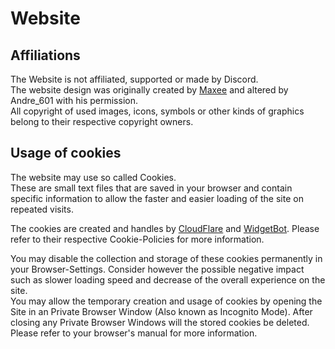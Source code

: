 [Maxee]: https://notmaxee.bitbucket.io/

[CloudFlare]: https://cloudflare.com
[WidgetBot]: https://widgetbot.io

# Website

## Affiliations
The Website is not affiliated, supported or made by Discord.  
The website design was originally created by [Maxee] and altered by Andre_601 with his permission.  
All copyright of used images, icons, symbols or other kinds of graphics belong to their respective copyright owners.

## Usage of cookies
The website may use so called Cookies.  
These are small text files that are saved in your browser and contain specific information to allow the faster and easier loading of the site on repeated visits.

The cookies are created and handles by [CloudFlare] and [WidgetBot]. Please refer to their respective Cookie-Policies for more information.

You may disable the collection and storage of these cookies permanently in your Browser-Settings. Consider however the possible negative impact such as slower loading speed and decrease of the overall experience on the site.  
You may allow the temporary creation and usage of cookies by opening the Site in an Private Browser Window (Also known as Incognito Mode). After closing any Private Browser Windows will the stored cookies be deleted.  
Please refer to your browser's manual for more information.